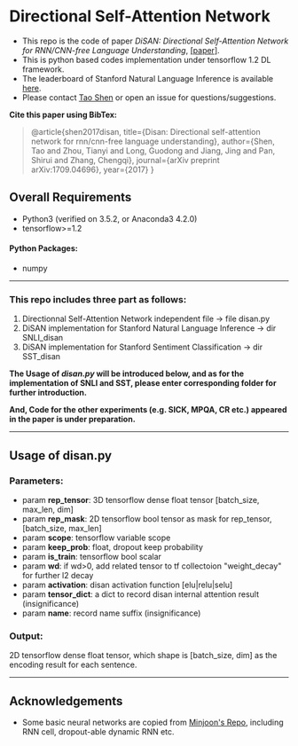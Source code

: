 # Directional Self-Attention Network
* This repo is the code of paper *DiSAN: Directional Self-Attention Network for RNN/CNN-free Language Understanding*, [\[paper\]](https://arxiv.org/abs/1709.04696).
* This is python based codes implementation under tensorflow 1.2 DL framework.
* The leaderboard of Stanford Natural Language Inference is available [here](https://nlp.stanford.edu/projects/snli/).
* Please contact [Tao Shen](Tao.Shen@student.uts.edu.au) or open an issue for questions/suggestions.


**Cite this paper using BibTex:**

>@article{shen2017disan,
>title={Disan: Directional self-attention network for rnn/cnn-free language understanding},
>author={Shen, Tao and Zhou, Tianyi and Long, Guodong and Jiang, Jing and Pan, Shirui and Zhang, Chengqi},
>journal={arXiv preprint arXiv:1709.04696},
>year={2017}
>}

## Overall Requirements
* Python3 (verified on 3.5.2, or Anaconda3 4.2.0) 
* tensorflow>=1.2

#### Python Packages:

* numpy

-------
### This repo includes three part as follows:
1. Directionnal Self-Attention Network independent file -> file disan.py
2. DiSAN implementation for Stanford Natural Language Inference -> dir SNLI_disan
3. DiSAN implementation for Stanford Sentiment Classification -> dir SST_disan

__The Usage of *disan.py* will be introduced below, and as for the implementation of SNLI and SST, please enter corresponding folder for further introduction.__

__And, Code for the other experiments (e.g. SICK, MPQA, CR etc.) appeared in the paper is under preparation.__

-------
## Usage of disan.py

### Parameters:

* param **rep\_tensor**: 3D tensorflow dense float tensor [batch\_size, max\_len, dim]
* param **rep\_mask**: 2D tensorflow bool tensor as mask for rep\_tensor, [batch\_size, max\_len]
* param **scope**: tensorflow variable scope
* param **keep\_prob**: float, dropout keep probability
* param **is\_train**: tensorflow bool scalar
* param **wd**: if wd>0, add related tensor to tf collectoion "weight_decay" for further l2 decay
* param **activation**: disan activation function [elu|relu|selu]
* param **tensor\_dict**: a dict to record disan internal attention result (insignificance)
* param **name**: record name suffix (insignificance)

### Output:
2D tensorflow dense float tensor, which shape is [batch\_size, dim] as the encoding result for each sentence.

------
## Acknowledgements
* Some basic neural networks are copied from [Minjoon's Repo](https://github.com/allenai/bi-att-flow), including RNN cell, dropout-able dynamic RNN etc.

